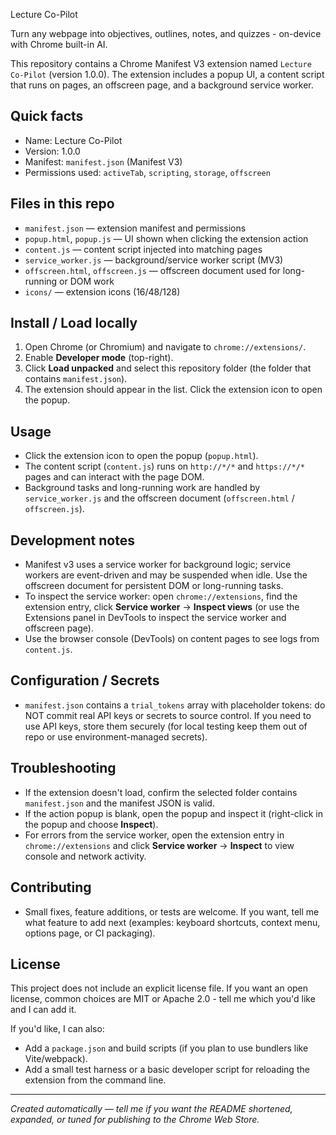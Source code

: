 Lecture Co-Pilot

Turn any webpage into objectives, outlines, notes, and quizzes - on-device with Chrome built-in AI.

This repository contains a Chrome Manifest V3 extension named `Lecture Co-Pilot` (version 1.0.0). The extension includes a popup UI, a content script that runs on pages, an offscreen page, and a background service worker.

## Quick facts
- Name: Lecture Co-Pilot
- Version: 1.0.0
- Manifest: `manifest.json` (Manifest V3)
- Permissions used: `activeTab`, `scripting`, `storage`, `offscreen`

## Files in this repo
- `manifest.json` — extension manifest and permissions
- `popup.html`, `popup.js` — UI shown when clicking the extension action
- `content.js` — content script injected into matching pages
- `service_worker.js` — background/service worker script (MV3)
- `offscreen.html`, `offscreen.js` — offscreen document used for long-running or DOM work
- `icons/` — extension icons (16/48/128)

## Install / Load locally
1. Open Chrome (or Chromium) and navigate to `chrome://extensions/`.
2. Enable **Developer mode** (top-right).
3. Click **Load unpacked** and select this repository folder (the folder that contains `manifest.json`).
4. The extension should appear in the list. Click the extension icon to open the popup.

## Usage
- Click the extension icon to open the popup (`popup.html`).
- The content script (`content.js`) runs on `http://*/*` and `https://*/*` pages and can interact with the page DOM.
- Background tasks and long-running work are handled by `service_worker.js` and the offscreen document (`offscreen.html` / `offscreen.js`).

## Development notes
- Manifest v3 uses a service worker for background logic; service workers are event-driven and may be suspended when idle. Use the offscreen document for persistent DOM or long-running tasks.
- To inspect the service worker: open `chrome://extensions`, find the extension entry, click **Service worker** -> **Inspect views** (or use the Extensions panel in DevTools to inspect the service worker and offscreen page).
- Use the browser console (DevTools) on content pages to see logs from `content.js`.

## Configuration / Secrets
- `manifest.json` contains a `trial_tokens` array with placeholder tokens: do NOT commit real API keys or secrets to source control. If you need to use API keys, store them securely (for local testing keep them out of repo or use environment-managed secrets).

## Troubleshooting
- If the extension doesn't load, confirm the selected folder contains `manifest.json` and the manifest JSON is valid.
- If the action popup is blank, open the popup and inspect it (right-click in the popup and choose **Inspect**).
- For errors from the service worker, open the extension entry in `chrome://extensions` and click **Service worker** -> **Inspect** to view console and network activity.

## Contributing
- Small fixes, feature additions, or tests are welcome. If you want, tell me what feature to add next (examples: keyboard shortcuts, context menu, options page, or CI packaging).

## License
This project does not include an explicit license file. If you want an open license, common choices are MIT or Apache 2.0 - tell me which you'd like and I can add it.

If you'd like, I can also:
- Add a `package.json` and build scripts (if you plan to use bundlers like Vite/webpack).
- Add a small test harness or a basic developer script for reloading the extension from the command line.

---
_Created automatically — tell me if you want the README shortened, expanded, or tuned for publishing to the Chrome Web Store._
